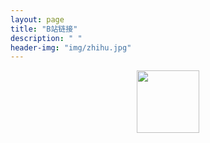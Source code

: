 ```yaml
---
layout: page
title: "B站链接"
description: " "
header-img: "img/zhihu.jpg"
---
```


    
<a href="https://space.bilibili.com/545545/#/" target="_blank"><center><img src="https://github.com/feiyuii/feiyuii.github.io/blob/master/img/crowds/handshot.png?raw=true" height="100" width="100"/></a></center>









